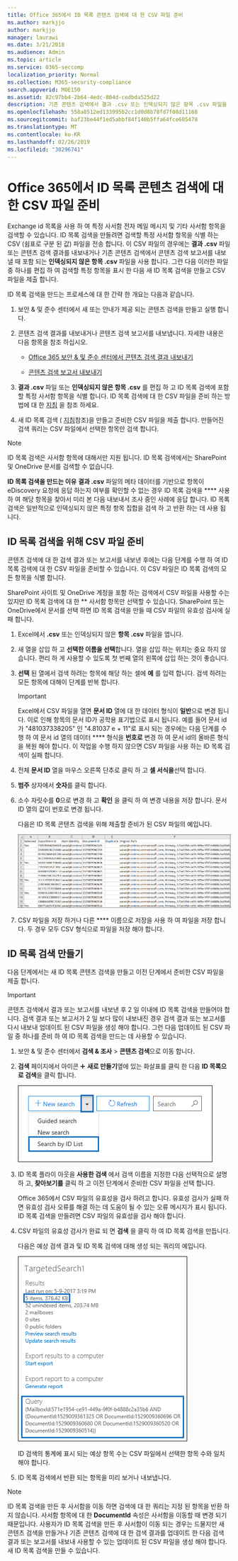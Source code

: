 ```yaml
---
title: Office 365에서 ID 목록 콘텐츠 검색에 대 한 CSV 파일 준비
ms.author: markjjo
author: markjjo
manager: laurawi
ms.date: 3/21/2018
ms.audience: Admin
ms.topic: article
ms.service: O365-seccomp
localization_priority: Normal
ms.collection: M365-security-compliance
search.appverid: MOE150
ms.assetid: 82c97bb4-2b64-4edc-804d-cedbda525d22
description: 기존 콘텐츠 검색에서 결과 .csv 또는 인덱싱되지 않은 항목 .csv 파일을 사용 하 여 특정 전자 메일 메시지를 반환 하는 ID 목록 검색을 만듭니다. ID 목록 검색은 일반적으로 부분적으로 인덱싱된 사서함 항목을 반환 하는 데 사용 됩니다.
ms.openlocfilehash: 558a8512ed133995b2cc1d0d8b78fd7f08d11168
ms.sourcegitcommit: baf23be44f1ed5abbf84f140b5ffa64fce605478
ms.translationtype: MT
ms.contentlocale: ko-KR
ms.lasthandoff: 02/26/2019
ms.locfileid: "30296741"
---
```

# <a name="prepare-a-csv-file-for-an-id-list-content-search-in-office-365"></a>Office 365에서 ID 목록 콘텐츠 검색에 대 한 CSV 파일 준비

Exchange id 목록을 사용 하 여 특정 사서함 전자 메일 메시지 및 기타 사서함 항목을 검색할 수 있습니다. ID 목록 검색을 만들려면 검색할 특정 사서함 항목을 식별 하는 CSV (쉼표로 구분 된 값) 파일을 전송 합니다. 이 CSV 파일의 경우에는 **결과 .csv** 파일 또는 콘텐츠 검색 결과를 내보내거나 기존 콘텐츠 검색에서 콘텐츠 검색 보고서를 내보낼 때 포함 되는 **인덱싱되지 않은 항목 .csv** 파일을 사용 합니다. 그런 다음 이러한 파일 중 하나를 편집 하 여 검색할 특정 항목을 표시 한 다음 새 ID 목록 검색을 만들고 CSV 파일을 제출 합니다. 
  
ID 목록 검색을 만드는 프로세스에 대 한 간략 한 개요는 다음과 같습니다.
  
1. 보안 &amp; 및 준수 센터에서 새 또는 안내가 제공 되는 콘텐츠 검색을 만들고 실행 합니다.
    
2. 콘텐츠 검색 결과를 내보내거나 콘텐츠 검색 보고서를 내보냅니다. 자세한 내용은 다음 항목을 참조 하십시오.
    
    - [Office 365 보안 &amp; 및 준수 센터에서 콘텐츠 검색 결과 내보내기](export-search-results.md)
    
    - [콘텐츠 검색 보고서 내보내기](export-a-content-search-report.md)
    
3. **결과 .csv** 파일 또는 **인덱싱되지 않은 항목 .csv** 를 편집 하 고 ID 목록 검색에 포함할 특정 사서함 항목을 식별 합니다. ID 목록 검색에 대 한 CSV 파일을 준비 하는 방법에 대 한 [지침](#prepare-the-csv-file-for-an-id-list-search) 을 참조 하세요. 
    
4. 새 ID 목록 검색 ( [지침](#create-an-id-list-search)참조)을 만들고 준비한 CSV 파일을 제출 합니다. 만들어진 검색 쿼리는 CSV 파일에서 선택한 항목만 검색 합니다.
    
> [!NOTE]
> ID 목록 검색은 사서함 항목에 대해서만 지원 됩니다. ID 목록 검색에서는 SharePoint 및 OneDrive 문서를 검색할 수 없습니다. 
  
 **ID 목록 검색을 만드는 이유** **결과 .csv** 파일의 메타 데이터를 기반으로 항목이 eDiscovery 요청에 응답 하는지 여부를 확인할 수 없는 경우 ID 목록 검색을 **** 사용 하 여 해당 항목을 찾아서 미리 본 다음 내보내서 조사 중인 사례에 응답 합니다. ID 목록 검색은 일반적으로 인덱싱되지 않은 특정 항목 집합을 검색 하 고 반환 하는 데 사용 됩니다. 
  
## <a name="prepare-the-csv-file-for-an-id-list-search"></a>ID 목록 검색을 위해 CSV 파일 준비

콘텐츠 검색에 대 한 검색 결과 또는 보고서를 내보낸 후에는 다음 단계를 수행 하 여 ID 목록 검색에 대 한 CSV 파일을 준비할 수 있습니다. 이 CSV 파일은 ID 목록 검색의 모든 항목을 식별 합니다.
  
SharePoint 사이트 및 OneDrive 계정을 포함 하는 검색에서 CSV 파일을 사용할 수는 있지만 ID 목록 검색에 대 한 ** 사서함 항목만 선택할 수 있습니다. SharePoint 또는 OneDrive에서 문서를 선택 하면 ID 목록 검색을 만들 때 CSV 파일의 유효성 검사에 실패 합니다. 
  
1. Excel에서 **.csv** 또는 인덱싱되지 않은 **항목 .csv** 파일을 엽니다. 
    
2. 새 열을 삽입 하 고 **선택한 이름을 선택**합니다. 열을 삽입 하는 위치는 중요 하지 않습니다. 편리 하 게 사용할 수 있도록 첫 번째 열의 왼쪽에 삽입 하는 것이 좋습니다.
    
3. **선택** 된 열에서 검색 하려는 항목에 해당 하는 셀에 **예** 를 입력 합니다. 검색 하려는 모든 항목에 대해이 단계를 반복 합니다. 
    
    > [!IMPORTANT]
    > Excel에서 CSV 파일을 열면 **문서 ID** 열에 대 한 데이터 형식이 **일반**으로 변경 됩니다. 이로 인해 항목의 문서 ID가 공학용 표기법으로 표시 됩니다. 예를 들어 문서 id가 "481037338205" 인 "4.81037 e + 11"로 표시 되는 경우에는 다음 단계를 수행 하 여 문서 id 열의 데이터 **** 형식을 **번호로** 변경 하 여 문서 id의 올바른 형식을 복원 해야 합니다. 이 작업을 수행 하지 않으면 CSV 파일을 사용 하는 ID 목록 검색이 실패 합니다. 
  
4. 전체 **문서 ID** 열을 마우스 오른쪽 단추로 클릭 하 고 **셀 서식을**선택 합니다.
    
5. **범주** 상자에서 **숫자**를 클릭 합니다.
    
6. 소수 자릿수를 **0**으로 변경 하 고 **확인** 을 클릭 하 여 변경 내용을 저장 합니다. 문서 ID 열의 값이 번호로 변경 됩니다. 
    
    다음은 ID 목록 콘텐츠 검색을 위해 제출할 준비가 된 CSV 파일의 예입니다.
    
    ![대상 지정 콘텐츠 검색을 위한 CSV 파일 예제](media/8371b8cb-1638-496e-9be1-fe1565757d67.png)
  
7. CSV 파일을 저장 하거나 다른 **** 이름으로 저장을 사용 하 여 파일을 저장 합니다. 두 경우 모두 CSV 형식으로 파일을 저장 해야 합니다. 
  
## <a name="create-an-id-list-search"></a>ID 목록 검색 만들기

다음 단계에서는 새 ID 목록 콘텐츠 검색을 만들고 이전 단계에서 준비한 CSV 파일을 제출 합니다.
  
> [!IMPORTANT]
> 콘텐츠 검색에서 결과 또는 보고서를 내보낸 후 2 일 이내에 ID 목록 검색을 만들어야 합니다. 검색 결과 또는 보고서가 2 일 보다 많이 내보내진 경우 검색 결과 또는 보고서를 다시 내보내 업데이트 된 CSV 파일을 생성 해야 합니다. 그런 다음 업데이트 된 CSV 파일 중 하나를 준비 하 여 ID 목록 검색을 만드는 데 사용할 수 있습니다. 
  
1. 보안 &amp; 및 준수 센터에서 **검색 &amp; 조사** \> **콘텐츠 검색**으로 이동 합니다.
    
2. **검색** 페이지에서 아이콘 ![](media/8ee52980-254b-440b-99a2-18d068de62d3.gif) **새로 만들기**옆에 있는 화살표를 클릭 한 다음 **ID 목록으로 검색**을 클릭 합니다.
    
    ![새 검색 드롭다운 목록에서 ID 별 검색을 클릭 합니다.](media/e65f9942-09b2-4127-865e-e64029a590df.png)
  
3. ID 목록 플라이 아웃을 **사용한 검색** 에서 검색 이름을 지정한 다음 선택적으로 설명 하 고, **찾아보기를** 클릭 하 고 이전 단계에서 준비한 CSV 파일을 선택 합니다. 
    
    Office 365에서 CSV 파일의 유효성을 검사 하려고 합니다. 유효성 검사가 실패 하면 유효성 검사 오류를 해결 하는 데 도움이 될 수 있는 오류 메시지가 표시 됩니다. ID 목록 검색을 만들려면 CSV 파일의 유효성을 검사 해야 합니다.
    
4. CSV 파일의 유효성 검사가 완료 되 면 **검색** 을 클릭 하 여 ID 목록 검색을 만듭니다. 
    
    다음은 예상 검색 결과 및 ID 목록 검색에 대해 생성 되는 쿼리의 예입니다.
    
    ![세부 정보 창에서 대상 콘텐츠 검색에 대 한 검색 쿼리](media/dbd9e570-c04b-4056-a8a7-37e9916ec683.png)
  
    ID 검색의 통계에 표시 되는 예상 항목 수는 CSV 파일에서 선택한 항목 수와 일치 해야 합니다.
    
5. ID 목록 검색에서 반환 되는 항목을 미리 보거나 내보냅니다.
    
> [!NOTE]
> ID 목록 검색을 만든 후 사서함을 이동 하면 검색에 대 한 쿼리는 지정 된 항목을 반환 하지 않습니다. 사서함 항목에 대 한 **DocumentId** 속성은 사서함을 이동할 때 변경 되기 때문입니다. 사용자가 ID 목록 검색을 만든 후 사서함이 이동 되는 경우는 드물지만 새 콘텐츠 검색을 만들거나 기존 콘텐츠 검색에 대 한 검색 결과를 업데이트 한 다음 검색 결과 또는 보고서를 내보내 사용할 수 있는 업데이트 된 CSV 파일을 생성 해야 합니다.  새 ID 목록 검색을 만들 수 있습니다. 
